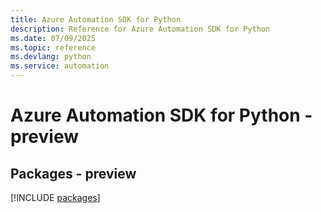 ```yaml
---
title: Azure Automation SDK for Python
description: Reference for Azure Automation SDK for Python
ms.date: 07/09/2025
ms.topic: reference
ms.devlang: python
ms.service: automation
---
```

# Azure Automation SDK for Python - preview
## Packages - preview
[!INCLUDE [packages](automation-index.md)]